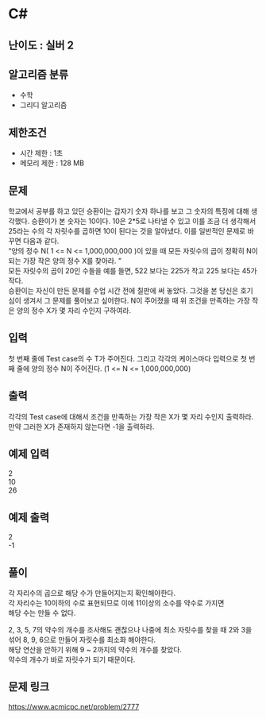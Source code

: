 # C#

## 난이도 : 실버 2

## 알고리즘 분류
  - 수학
  - 그리디 알고리즘

## 제한조건
  - 시간 제한 : 1초
  - 메모리 제한 : 128 MB

## 문제
학교에서 공부를 하고 있던 승환이는 갑자기 숫자 하나를 보고 그 숫자의 특징에 대해 생각했다. 승환이가 본 숫자는 10이다. 10은 2*5로 나타낼 수 있고 이를 조금 더 생각해서 25라는 수의 각 자릿수를 곱하면 10이 된다는 것을 알아냈다. 이를 일반적인 문제로 바꾸면 다음과 같다.<br/>
“양의 정수 N( 1 <= N <= 1,000,000,000 )이 있을 때 모든 자릿수의 곱이 정확히 N이 되는 가장 작은 양의 정수 X를 찾아라. ”<br/>
모든 자릿수의 곱이 20인 수들을 예를 들면, 522 보다는 225가 작고 225 보다는 45가 작다.<br/>
승환이는 자신이 만든 문제를 수업 시간 전에 칠판에 써 놓았다. 그것을 본 당신은 호기심이 생겨서 그 문제를 풀어보고 싶어한다. N이 주어졌을 때 위 조건을 만족하는 가장 작은 양의 정수 X가 몇 자리 수인지 구하여라.<br/>


## 입력
첫 번째 줄에 Test case의 수 T가 주어진다. 그리고 각각의 케이스마다 입력으로 첫 번째 줄에 양의 정수 N이 주어진다. (1 <= N <= 1,000,000,000)<br/>


## 출력
각각의 Test case에 대해서 조건을 만족하는 가장 작은 X가 몇 자리 수인지 출력하라. 만약 그러한 X가 존재하지 않는다면 -1을 출력하라.<br/>


## 예제 입력
2<br/>
10<br/>
26<br/>

## 예제 출력
2<br/>
-1<br/>


## 풀이
각 자리수의 곱으로 해당 수가 만들어지는지 확인해야한다.<br/>
각 자리수는 10이하의 수로 표현되므로 이에 11이상의 소수를 약수로 가지면<br/>
해당 수는 만들 수 없다.<br/>


2, 3, 5, 7의 약수의 개수를 조사해도 괜찮으나 나중에 최소 자릿수를 찾을 때 2와 3을 섞어 8, 9, 6으로 만들어 자릿수를 최소화 해야한다.<br/>
해당 연산을 안하기 위해 9 ~ 2까지의 약수의 개수를 찾았다.<br/>
약수의 개수가 바로 자릿수가 되기 때문이다.<br/>


## 문제 링크
https://www.acmicpc.net/problem/2777